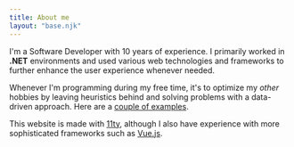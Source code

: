 ```yaml
---
title: About me
layout: "base.njk"
---
```


I'm a Software Developer with 10 years of experience. I primarily worked in <strong>.NET</strong> environments and used various web technologies and frameworks to further enhance the user experience whenever needed. 

Whenever I'm programming during my free time, it's to optimize my *other* hobbies by leaving heuristics behind and solving problems with a data-driven approach. Here are a [couple of examples](/projects).

This website is made with [11ty](https://www.11ty.dev/), although I also have experience with more sophisticated frameworks such as [Vue.js](https://vuejs.org/).